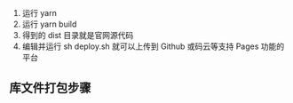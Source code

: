 1. 运行 yarn
2. 运行 yarn build
3. 得到的 dist 目录就是官网源代码
4. 编辑并运行 sh deploy.sh 就可以上传到 Github 或码云等支持 Pages 功能的平台

## 库文件打包步骤

